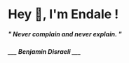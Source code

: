 <h1 title="head"> Hey 👋, I'm Endale !</h1>

**<h5><i>" Never complain and never explain. "</i></h5>**

*<b>___ Benjamin Disraeli ___</b>*
